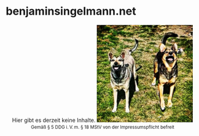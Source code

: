 # benjaminsingelmann.net

<center>

Hier gibt es derzeit keine Inhalte.
<img src="assets/img/wuggos.jpg" width="250"/>
<br>
<small>Gemäß § 5 DDG i. V. m. § 18 MStV von der Impressumspflicht befreit</small>

</center>
